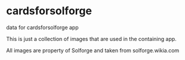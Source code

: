 # cardsforsolforge
data for cardsforsolforge app

This is just a collection of images that are used in the containing app.

All images are property of Solforge and taken from solforge.wikia.com